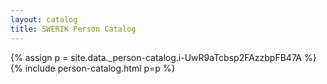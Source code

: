 ```yaml
---
layout: catalog
title: SWERIK Person Catalog
---
```

{% assign p = site.data._person-catalog.i-UwR9aTcbsp2FAzzbpFB47A %}
{% include person-catalog.html p=p %}


